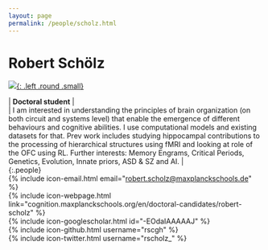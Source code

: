 ```yaml
---
layout: page
permalink: /people/scholz.html
---
```

# Robert Schölz
[![]({{site.baseurl}}/images/Scholz.jpg){: .left .round .small}](/people/scholz.html)

| **Doctoral student** |  
| I am interested in understanding the principles of brain organization (on both circuit and systems level) that enable the emergence of different behaviours and cognitive abilities. I use computational models and existing datasets for that. Prev work includes studying hippocampal contributions to the processing of hierarchical structures using fMRI and looking at role of the OFC using RL. Further interests: Memory Engrams, Critical Periods, Genetics, Evolution, Innate priors, ASD & SZ and AI. |  
{:.people}
<br/>
{% include icon-email.html email="robert.scholz@maxplanckschools.de" %}  
{% include icon-webpage.html link="cognition.maxplanckschools.org/en/doctoral-candidates/robert-scholz" %}  
{% include icon-googlescholar.html id="-EOdaIAAAAAJ" %}  
{% include icon-github.html username="rscgh" %}  
{% include icon-twitter.html username="rscholz_" %}  